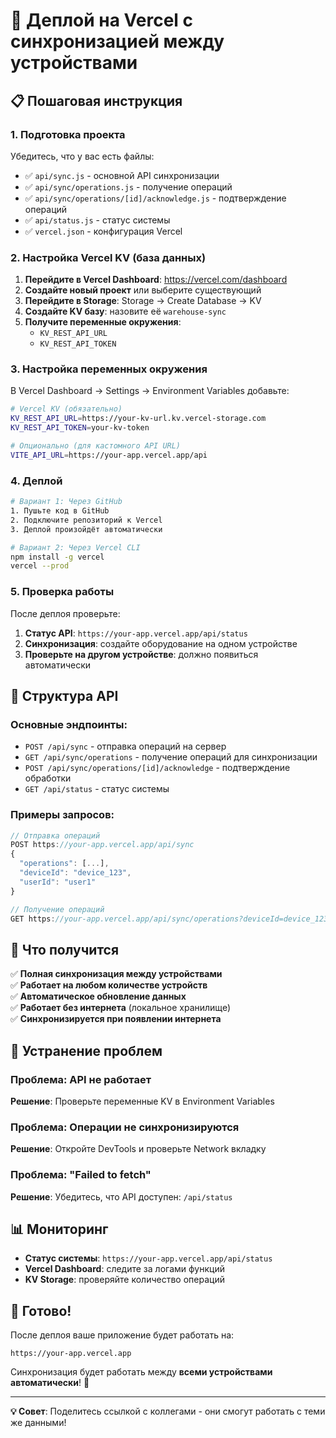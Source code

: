 # 🚀 Деплой на Vercel с синхронизацией между устройствами

## 📋 Пошаговая инструкция

### 1. Подготовка проекта

Убедитесь, что у вас есть файлы:
- ✅ `api/sync.js` - основной API синхронизации
- ✅ `api/sync/operations.js` - получение операций
- ✅ `api/sync/operations/[id]/acknowledge.js` - подтверждение операций
- ✅ `api/status.js` - статус системы
- ✅ `vercel.json` - конфигурация Vercel

### 2. Настройка Vercel KV (база данных)

1. **Перейдите в Vercel Dashboard**: https://vercel.com/dashboard
2. **Создайте новый проект** или выберите существующий
3. **Перейдите в Storage**: Storage → Create Database → KV
4. **Создайте KV базу**: назовите её `warehouse-sync`
5. **Получите переменные окружения**: 
   - `KV_REST_API_URL`
   - `KV_REST_API_TOKEN`

### 3. Настройка переменных окружения

В Vercel Dashboard → Settings → Environment Variables добавьте:

```bash
# Vercel KV (обязательно)
KV_REST_API_URL=https://your-kv-url.kv.vercel-storage.com
KV_REST_API_TOKEN=your-kv-token

# Опционально (для кастомного API URL)
VITE_API_URL=https://your-app.vercel.app/api
```

### 4. Деплой

```bash
# Вариант 1: Через GitHub
1. Пушьте код в GitHub
2. Подключите репозиторий к Vercel
3. Деплой произойдёт автоматически

# Вариант 2: Через Vercel CLI
npm install -g vercel
vercel --prod
```

### 5. Проверка работы

После деплоя проверьте:

1. **Статус API**: `https://your-app.vercel.app/api/status`
2. **Синхронизация**: создайте оборудование на одном устройстве
3. **Проверьте на другом устройстве**: должно появиться автоматически

## 🔧 Структура API

### Основные эндпоинты:

- `POST /api/sync` - отправка операций на сервер
- `GET /api/sync/operations` - получение операций для синхронизации
- `POST /api/sync/operations/[id]/acknowledge` - подтверждение обработки
- `GET /api/status` - статус системы

### Примеры запросов:

```javascript
// Отправка операций
POST https://your-app.vercel.app/api/sync
{
  "operations": [...],
  "deviceId": "device_123",
  "userId": "user1"
}

// Получение операций
GET https://your-app.vercel.app/api/sync/operations?deviceId=device_123&lastSync=1234567890
```

## 🎯 Что получится

✅ **Полная синхронизация между устройствами**  
✅ **Работает на любом количестве устройств**  
✅ **Автоматическое обновление данных**  
✅ **Работает без интернета** (локальное хранилище)  
✅ **Синхронизируется при появлении интернета**  

## 🚨 Устранение проблем

### Проблема: API не работает
**Решение**: Проверьте переменные KV в Environment Variables

### Проблема: Операции не синхронизируются
**Решение**: Откройте DevTools и проверьте Network вкладку

### Проблема: "Failed to fetch"
**Решение**: Убедитесь, что API доступен: `/api/status`

## 📊 Мониторинг

- **Статус системы**: `https://your-app.vercel.app/api/status`
- **Vercel Dashboard**: следите за логами функций
- **KV Storage**: проверяйте количество операций

## 🎉 Готово!

После деплоя ваше приложение будет работать на:
```
https://your-app.vercel.app
```

Синхронизация будет работать между **всеми устройствами автоматически**! 🚀

---

**💡 Совет**: Поделитесь ссылкой с коллегами - они смогут работать с теми же данными!